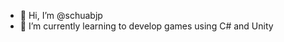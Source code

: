 - 👋 Hi, I’m @schuabjp
- 🌱 I’m currently learning to develop games using C# and Unity

<!---
schuabjp/schuabjp is a ✨ special ✨ repository because its `README.md` (this file) appears on your GitHub profile.
You can click the Preview link to take a look at your changes.
--->
